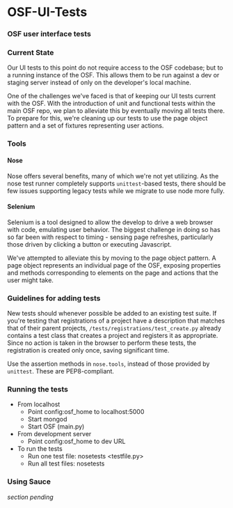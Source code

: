 OSF-UI-Tests
============

### OSF user interface tests

### Current State

Our UI tests to this point do not require access to the OSF codebase; but to a
running instance of the OSF. This allows them to be run against a dev or staging
server instead of only on the developer's local machine.

One of the challenges we've faced is that of keeping our UI tests current with
the OSF. With the introduction of unit and functional tests within the main OSF
repo, we plan to alleviate this by eventually moving all tests there. To prepare
for this, we're cleaning up our tests to use the page object pattern and a set
of fixtures representing user actions.

### Tools

#### Nose

Nose offers several benefits, many of which we're not yet utilizing. As the nose
test runner completely supports `unittest`-based tests, there should be few
issues supporting legacy tests while we migrate to use node more fully.

#### Selenium

Selenium is a tool designed to allow the develop to drive a web browser with
code, emulating user behavior. The biggest challenge in doing so has so far been
with respect to timing - sensing page refreshes, particularly those driven by
clicking a button or executing Javascript.

We've attempted to alleviate this by moving to the page object pattern. A page
object represents an individual page of the OSF, exposing properties and methods
corresponding to elements on the page and actions that the user might take.

### Guidelines for adding tests

New tests should whenever possible be added to an existing test suite. If you're
testing that registrations of a project have a description that matches that of
their parent projects, `/tests/registrations/test_create.py` already contains
a test class that creates a project and registers it as appropriate. Since no
action is taken in the browser to perform these tests, the registration is
created only once, saving significant time.

Use the assertion methods in `nose.tools`, instead of those provided by
`unittest`. These are PEP8-compliant.

### Running the tests
* From localhost
    * Point config:osf_home to localhost:5000
    * Start mongod
    * Start OSF (main.py)
* From development server
    * Point config:osf_home to dev URL
* To run the tests
    * Run one test file: nosetests <testfile.py>
    * Run all test files: nosetests

### Using Sauce

*section pending*